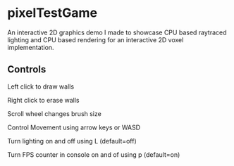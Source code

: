 # pixelTestGame
An interactive 2D graphics demo I made to showcase CPU based raytraced lighting and CPU based rendering for an interactive 2D voxel implementation.

## Controls
Left click to draw walls

Right click to erase walls

Scroll wheel changes brush size


Control Movement using arrow keys or WASD


Turn lighting on and off using L (default=off)

Turn FPS counter in console on and of using p (default=on)
